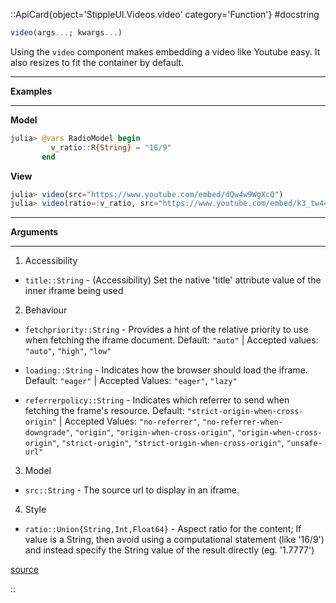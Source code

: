 

::ApiCard{object='StippleUI.Videos.video' category='Function'}
#docstring



```julia
video(args...; kwargs...)
```


Using the `video` component makes embedding a video like Youtube easy. It also resizes to fit the container by default.


---


**Examples**


---


**Model**

```julia
julia> @vars RadioModel begin
         v_ratio::R{String} = "16/9"
       end
```


**View**

```julia
julia> video(src="https://www.youtube.com/embed/dQw4w9WgXcQ") 
julia> video(ratio=:v_ratio, src="https://www.youtube.com/embed/k3_tw44QsZQ?rel=0")
```



---


**Arguments**


---

1. Accessibility
  - `title::String` - (Accessibility) Set the native &#39;title&#39; attribute value of the inner iframe being used
    
  
2. Behaviour
  - `fetchpriority::String` - Provides a hint of the relative priority to use when fetching the iframe document. Default: `"auto"` | Accepted values: `"auto"`, `"high"`, `"low"`
    
  - `loading::String` - Indicates how the browser should load the iframe. Default: `"eager"` | Accepted Values: `"eager"`, `"lazy"`
    
  - `referrerpolicy::String` - Indicates which referrer to send when fetching the frame&#39;s resource. Default: `"strict-origin-when-cross-origin"` | Accepted Values: `"no-referrer"`, `"no-referrer-when-downgrade"`, `"origin"`, `"origin-when-cross-origin"`, `"origin-when-cross-origin"`, `"strict-origin"`, `"strict-origin-when-cross-origin"`, `"unsafe-url"`
    
  
3. Model
  - `src::String` - The source url to display in an iframe.
    
  
4. Style
  - `ratio::Union{String,Int,Float64}` - Aspect ratio for the content; If value is a String, then avoid using a computational statement (like &#39;16/9&#39;) and instead specify the String value of the result directly (eg. &#39;1.7777&#39;)
    
  


[source](https://github.com/GenieFramework/StippleUI.jl/blob/v0.24.2/src/Videos.jl#L10-L47)

::
